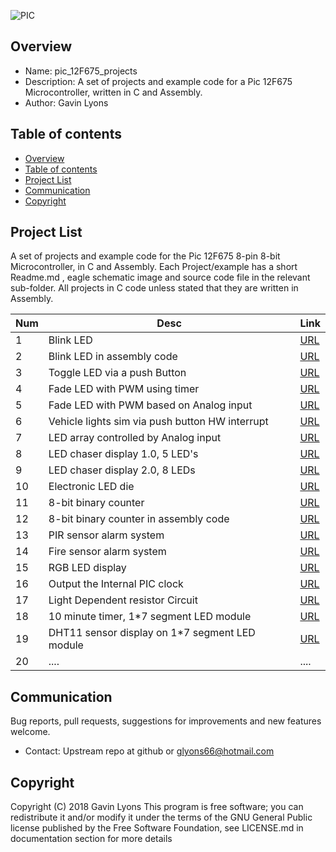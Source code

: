 

![PIC](https://github.com/gavinlyonsrepo/pic_12F675_projects/blob/master/images/pic12F675.jpg)

Overview
--------------------------------------------
* Name: pic_12F675_projects
* Description: A set of projects and example code for a Pic 12F675 Microcontroller,
written in C and Assembly.
* Author: Gavin Lyons

Table of contents
---------------------------

  * [Overview](#overview)
  * [Table of contents](#table-of-contents)
  * [Project List](#project-list)
  * [Communication](#communication)
  * [Copyright](#copyright)


Project List
-----------------------------------------
A set of projects and example code for the Pic 12F675 8-pin 8-bit Microcontroller,
in C and Assembly.
Each Project/example has a short Readme.md , eagle schematic image and source code file
in the relevant sub-folder. All projects in C code unless stated that they are written in 
Assembly.

| Num | Desc | Link |
| --- | --- | --- |
| 1  | Blink LED  | [URL](projects/blink_led_c) |
| 2  | Blink LED in assembly code | [URL](projects/blink_led_asm) |
| 3  | Toggle LED via a push Button | [URL](projects/push_button_c) |
| 4  | Fade LED with PWM using timer| [URL](projects/pwm_fade_timer_led_c) |
| 5  | Fade LED with PWM based on Analog input | [URL](projects/pwm_pot_led_c) |
| 6  | Vehicle lights sim via push button HW interrupt |[URL](projects/emergency_lights_c) |
| 7  | LED array controlled by Analog input | [URL](projects/led_pot_control) |
| 8  | LED chaser display 1.0, 5 LED's | [URL](projects/knight_rider_c) |
| 9  |  LED chaser display 2.0, 8 LEDs  | [URL](projects/knight_rider_two_c) |
| 10  | Electronic LED die | [URL](projects/die_c) |
| 11  | 8-bit binary counter   | [URL](projects/74HC595_c) |
| 12  | 8-bit binary counter in assembly code | [URL](projects/74HC595_asm) |
| 13  | PIR sensor alarm system | [URL](projects/PIR_alarm) |
| 14  | Fire sensor alarm system | [URL](projects/fire_alarm) |
| 15  | RGB LED display  |  [URL](projects/rgb_c) |
| 16  | Output the Internal PIC clock | [URL](projects/osc_c) |
| 17  | Light Dependent resistor Circuit |  [URL](projects/LDR) |
| 18  | 10 minute timer, 1*7 segment LED module| [URL](projects/egg_timer_c) |
| 19  | DHT11 sensor display on 1*7 segment LED module  |  [URL](projects/dht11) |
| 20  | .... |  .... |

Communication
-----------

Bug reports, pull requests, suggestions for improvements
and new features welcome.
* Contact: Upstream repo at github or glyons66@hotmail.com


Copyright
---------
Copyright (C) 2018 Gavin Lyons
This program is free software; you can redistribute it and/or modify
it under the terms of the GNU General Public license published by
the Free Software Foundation, see LICENSE.md in documentation section
for more details
